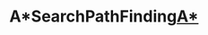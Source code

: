 # A*SearchPathFinding[A*](https://user-images.githubusercontent.com/42945839/142282668-7563f58a-4db2-4d60-acfa-83cc3c31af2b.png)
